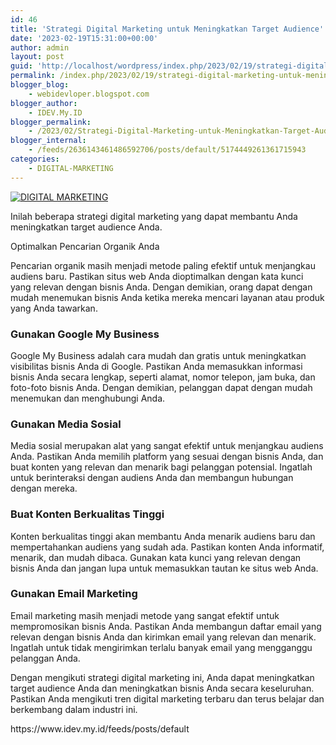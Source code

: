 ```yaml
---
id: 46
title: 'Strategi Digital Marketing untuk Meningkatkan Target Audience'
date: '2023-02-19T15:31:00+00:00'
author: admin
layout: post
guid: 'http://localhost/wordpress/index.php/2023/02/19/strategi-digital-marketing-untuk-meningkatkan-target-audience/'
permalink: /index.php/2023/02/19/strategi-digital-marketing-untuk-meningkatkan-target-audience/
blogger_blog:
    - webidevloper.blogspot.com
blogger_author:
    - IDEV.My.ID
blogger_permalink:
    - /2023/02/Strategi-Digital-Marketing-untuk-Meningkatkan-Target-Audience.html
blogger_internal:
    - /feeds/2636143461486592706/posts/default/5174449261361715943
categories:
    - DIGITAL-MARKETING
---
```


 [![DIGITAL MARKETING](https://blogger.googleusercontent.com/img/b/R29vZ2xl/AVvXsEjlcgrGSo_PG7l0N4r7vXPOUnJw4o9j7j_s4L7KPePeVT4geCmlBnF0-HUt8ari9JMKZbszv6jvZtMu-2P3rlgP5naOE-I8thaiYHvwuE1FBgW1MTbeel36Amqv8CqYBeBGA7eCt5CqnwLaz_BjlR2qUVD1Gi9J37H9VZtH8thvL3o5MutBhI2CIM0BVQ/w640-h336/DIGITAL%20MARKETING.webp)](https://blogger.googleusercontent.com/img/b/R29vZ2xl/AVvXsEjlcgrGSo_PG7l0N4r7vXPOUnJw4o9j7j_s4L7KPePeVT4geCmlBnF0-HUt8ari9JMKZbszv6jvZtMu-2P3rlgP5naOE-I8thaiYHvwuE1FBgW1MTbeel36Amqv8CqYBeBGA7eCt5CqnwLaz_BjlR2qUVD1Gi9J37H9VZtH8thvL3o5MutBhI2CIM0BVQ/s1200/DIGITAL%20MARKETING.webp)

Inilah beberapa strategi digital marketing yang dapat membantu Anda meningkatkan target audience Anda.

Optimalkan Pencarian Organik Anda

Pencarian organik masih menjadi metode paling efektif untuk menjangkau audiens baru. Pastikan situs web Anda dioptimalkan dengan kata kunci yang relevan dengan bisnis Anda. Dengan demikian, orang dapat dengan mudah menemukan bisnis Anda ketika mereka mencari layanan atau produk yang Anda tawarkan.

### Gunakan Google My Business

Google My Business adalah cara mudah dan gratis untuk meningkatkan visibilitas bisnis Anda di Google. Pastikan Anda memasukkan informasi bisnis Anda secara lengkap, seperti alamat, nomor telepon, jam buka, dan foto-foto bisnis Anda. Dengan demikian, pelanggan dapat dengan mudah menemukan dan menghubungi Anda.

### Gunakan Media Sosial

Media sosial merupakan alat yang sangat efektif untuk menjangkau audiens Anda. Pastikan Anda memilih platform yang sesuai dengan bisnis Anda, dan buat konten yang relevan dan menarik bagi pelanggan potensial. Ingatlah untuk berinteraksi dengan audiens Anda dan membangun hubungan dengan mereka.

### Buat Konten Berkualitas Tinggi

Konten berkualitas tinggi akan membantu Anda menarik audiens baru dan mempertahankan audiens yang sudah ada. Pastikan konten Anda informatif, menarik, dan mudah dibaca. Gunakan kata kunci yang relevan dengan bisnis Anda dan jangan lupa untuk memasukkan tautan ke situs web Anda.

### Gunakan Email Marketing

Email marketing masih menjadi metode yang sangat efektif untuk mempromosikan bisnis Anda. Pastikan Anda membangun daftar email yang relevan dengan bisnis Anda dan kirimkan email yang relevan dan menarik. Ingatlah untuk tidak mengirimkan terlalu banyak email yang mengganggu pelanggan Anda.

Dengan mengikuti strategi digital marketing ini, Anda dapat meningkatkan target audience Anda dan meningkatkan bisnis Anda secara keseluruhan. Pastikan Anda mengikuti tren digital marketing terbaru dan terus belajar dan berkembang dalam industri ini.

<div>https://www.idev.my.id/feeds/posts/default</div>